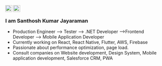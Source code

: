 <a href="https://www.linkedin.com/in/santhoshjayaraman/">
  <img align="left" alt="Santhosh's Linkdein" width="22px" src="https://cdn.jsdelivr.net/npm/simple-icons@v3/icons/linkedin.svg" />
</a>
<a href="https://github.com/san-pblr-gct">
  <img align="left" alt="Santhosh's Github" width="22px" src="https://cdn.jsdelivr.net/npm/simple-icons@v3/icons/github.svg" />
</a>
<br />


### I am Santhosh Kumar Jayaraman
-  Production Engineer --> Tester --> .NET Developer -->Frontend Developer --> Mobile Application Developer 
-  Currently working on React, React Native, Flutter, AWS, Firebase
-  Passionate about performance optimization, page load.
-  Consult companies on Website development, Design System, Mobile application development, Salesforce CRM, PWA


